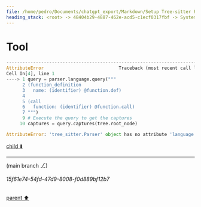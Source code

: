 ```yaml
---
file: /home/pedro/Documents/chatgpt_export/Markdown/Setup Tree-sitter Python parser.md
heading_stack: <root> -> 48404b29-4887-462e-acd5-c1ecf0317fbf -> System -> 116c69b9-0217-4c43-bedc-42dcbf0f826d -> System -> aaa2b2b9-a972-49a4-8072-387253454bc2 -> User -> 65ebe623-cb59-4071-a891-b0ecac4a7299 -> Assistant -> 3b9d8f44-31ea-4a18-a85c-2144c2c1c659 -> Tool -> 74a3cf29-c1fc-4242-817b-f8e9f83315ef -> Assistant -> 8801ae9a-ded1-475a-a3e9-bd817697ad99 -> Tool -> 133fb8b4-7853-4484-b203-3efbc6ed24b1 -> Assistant -> aaa293e9-a16a-4dcb-bf1e-e1a857731e97 -> User -> 953ccdca-be2f-4765-bdf5-13151dff1986 -> Assistant -> 9f67d0a5-d0f4-44e9-8fa7-40963c60e88f -> Tool -> 4dc004ce-1401-4ffc-871d-bd967d2f63a9 -> Assistant -> 99984851-9314-483f-a2a3-126c895dec19 -> Assistant -> da744ba2-ecd2-4dc0-8655-fa8aaee2bf9b -> Tool
---
```

# Tool

```python
---------------------------------------------------------------------------
AttributeError                            Traceback (most recent call last)
Cell In[4], line 1
----> 1 query = parser.language.query("""
      2 (function_definition
      3   name: (identifier) @function.def)
      4 
      5 (call
      6   function: (identifier) @function.call)
      7 """)
      9 # Execute the query to get the captures
     10 captures = query.captures(tree.root_node)

AttributeError: 'tree_sitter.Parser' object has no attribute 'language'

```

[child ⬇️](#15f61e74-54fd-47d9-8008-f0d889bf12b7)

---

(main branch ⎇)
###### 15f61e74-54fd-47d9-8008-f0d889bf12b7
[parent ⬆️](#da744ba2-ecd2-4dc0-8655-fa8aaee2bf9b)
